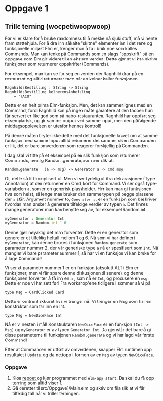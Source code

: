 # Oppgave 1

## Trille terning \(woopetiwoopwoop\)

Før vi er klare for å bruke randomness til å mekke nå sjuki stuff, må vi hente fram støttehjula. For å dra inn såkalte "skitne" elementer inn i det rene og funksjonelle miljøet Elm er, trenger man å ta i bruk noe som kalles Commands. Man kan tenke på Commands som en slags "oppskrift" på en oppgave som Elm gir videre til en ekstern verden. Dette gjør at vi kan skrive funksjoner som returnerer oppskrifter \(Commands\). 

For eksempel, man kan se for seg en verden der Ragnhild drar på en restaurant og alltid returnerer taco når en kelner kaller funksjonen

```text
RagnhildsBestilling : String -> String 
RagnhildsBestilling kelnerensAnbefaling 
    = "TACO"
```

Dette er en helt prima Elm-funksjon. Men, det kan sammenlignes med en Command, fordi Ragnhild kan på ingen måte garantere at den tacoen hun får servert er like god som på nabo-restauranten. Ragnhild har oppført seg eksemplarisk, og gir samme output ved samme input, men den påfølgende middagsopplevelsen er utenfor hennes kontroll! 

På denne måten bryter ikke dette med det funksjonelle kravet om at samme funksjon med samme input alltid returnerer det samme, siden Commanden er lik, det er bare omverdenen som reagerer forskjellig på Commanden. 

I dag skal vi titte på et eksempel på en slik funksjon som returnerer Commands, nemlig Random.generate, som ser slik ut.

```text
Random.generate : (a -> msg) -> Generator a -> Cmd msg
```

Oi, dette så litt komplisert ut. Men vi ser tydelig ut ifra deklarasjonen \(Type Annotation\) at den returnerer en Cmd, kort for Command. Vi ser også type-variabelen `a`, som er en generisk plassholder. Her kan man gi funksjonen hva som helst, så lenge man bruker den samme typen på begge plassene der `a` står. Argument nummer to,  `Generator a`, er en funksjon som beskriver hvordan man ønsker å generere tilfeldige verdier av typen `a`. Det finnes mange generatorer man kan benytte seg av, for eksempel Random.int

```javascript
myGenerator : Generator Int
myGenerator = Random.int 1 6
```

Denne gjør nøyaktig det man forventer. Dette er en generator som genererer et tilfeldig heltall mellom 1 og 6. Nå som vi har definert `myGenerator`, kan denne brukes i funksjonen `Random.generate` som parameter nummer 2, der vår generiske type `a` nå er spesifisert som `Int`. Nå mangler vi bare parameter nummer 1, så har vi en funksjon vi kan bruke for å lage Commands!

Vi ser at parameter nummer 1 er en funksjon \(absolutt ALT i Elm er funksjoner, men vi får spare denne diskusjonen til senere\), og denne funksjonen forventer å få inn en `a` , som nå er `Int`, og produsere en `msg`. Dette er noe vi har sett før! Fra workshop'ene tidligere i sommer så vi på 

```text
type Msg = CardClicked Card
```

Dette er omtrent akkurat hva vi trenger nå. Vi trenger en Msg som har en konstruktør som tar inn en Int.

```
type Msg = NewDiceFace Int
```

Nå er vi nesten i mål! Konstruktøren  `NewDiceFace` er en funksjon  `(Int -> Msg)`  og `myGenerator` er av typen `Generator Int`.  Da gjenstår det bare å gi disse parameterne til funksjonen `Random.generate`  og vi har lagd vår første Command!

Etter at Commanden er utført av omverdenen, snapper Elm runtimen opp resultatet i `Update`, og da nettopp i formen av en `Msg` av typen `NewDiceFace`.

### Oppgave

1. Klon [repoet ](https://github.com/OFollan/Elm-particle-workshop)og kjør programmet med `elm-app start`.  Da skal du få opp terning som alltid viser 1. 
2.  Gå deretter til src/Oppgave1/Main.elm og skriv om fila slik at vi får tilfeldig tall når vi triller terningen.   

